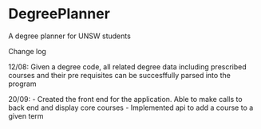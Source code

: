 # DegreePlanner
 A degree planner for UNSW students

Change log

12/08:  Given a degree code, all related degree data including prescribed courses and their pre requisites
        can be succesffully parsed into the program


20/09:  - Created the front end for the application. Able to make calls to back end and display core courses
        - Implemented api to add a course to a given term